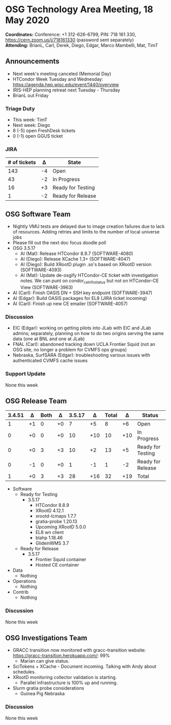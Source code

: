 # OSG Technology Area Meeting, 18 May 2020

**Coordinates:** Conference: +1 312-626-6799, PIN: 718 161 330, <https://cern.zoom.us/j/718161330> (password sent separately)  
**Attending:** BrianL, Carl, Derek, Diego, Edgar, Marco Mambelli, Mat, TimT  


## Announcements

-   Next week's meeting canceled (Memorial Day)
-   HTCondor Week Tuesday and Wednesday: <https://agenda.hep.wisc.edu/event/1440/overview>
-   IRIS-HEP planning retreat next Tuesday - Thursday
-   BrianL out Friday


### Triage Duty

-   This week: TimT
-   Next week: Diego
-   8 (-5) open FreshDesk tickets
-   0 (-1) open GGUS ticket


### JIRA

| # of tickets | &Delta; | State             |
|------------ |------- |----------------- |
| 143          | -4      | Open              |
| 43           | -2      | In Progress       |
| 16           | +3      | Ready for Testing |
| 1            | -2      | Ready for Release |


## OSG Software Team

-   Nightly VMU tests are delayed due to image creation failures due to lack of resources. Adding retries and limits to the number of local universe jobs
-   Please fill out the next doc focus doodle poll
-   OSG 3.5.17  
    -   AI (Mat): Release HTCondor 8.9.7 (SOFTWARE-4080)
    -   AI (Diego): Release XCache 1.3+ (SOFTWARE-4047)
    -   AI (Diego): Build XRootD plugin .so's based on XRootD version (SOFTWARE-4093)
    -   AI (Mat): Update de-osgify HTCondor-CE ticket with investigation notes. We can punt on condor<sub>ce</sub><sub>info</sub><sub>status</sub> but not on HTCondor-CE View (SOFTWARE-3963)
-   AI (Carl): Finish OASIS DN + SSH key endpoint (SOFTWARE-3947)
-   AI (Edgar): Build OASIS packages for EL8 (JIRA ticket incoming)
-   AI (Carl): Finish up new CE emailer (SOFTWARE-4057)


### Discussion

-   EIC (Edgar): working on getting pilots into JLab with EIC and JLab admins; separately, planning on how to do two origins serving the same data (one at BNL and one at JLab)
-   FNAL (Carl): abandoned tracking down UCLA Frontier Squid (not an OSG site, no longer a problem for CVMFS ops groups)
-   Nebraska, SurfSARA (Edgar): troubleshooting various issues with authenticated CVMFS cache issues


### Support Update

None this week  


## OSG Release Team

| 3.4.51 | &Delta; | Both | &Delta; | 3.5.17 | &Delta; | Total | &Delta; | Status            |
| ------ | ------- | ---- | ------- | ------ | ------- | ----- | ------- | ----------------- |
| 1      | +1      | 0    | +0      | 7      | +5      | 8     | +6      | Open              |
| 0      | +0      | 0    | +0      | 10     | +10     | 10    | +10     | In Progress       |
| 0      | +0      | 3    | +3      | 10     | +2      | 13    | +5      | Ready for Testing |
| 0      | -1      | 0    | +0      | 1      | -1      | 1     | -2      | Ready for Release |
| 1      | +0      | 3    | +3      | 28     | +16     | 32    | +19     | Total             |

-   Software  
    -   Ready for Testing  
        -   3.5.17  
            -   HTCondor 8.8.9
            -   XRootD 4.12.1
            -   xrootd-lcmaps 1.7.7
            -   gratia-probe 1.20.13
            -   Upcoming XRootD 5.0.0
            -   EL8 wn client
            -   blahp 1.18.46
            -   GlideinWMS 3.7
    -   Ready for Release  
        -   3.5.17  
            -   Frontier Squid container
            -   Hosted CE container
-   Data  
    -   Nothing
-   Operations  
    -   Nothing
-   Contrib  
    -   Nothing


### Discussion

None this week  


## OSG Investigations Team

-   GRACC transition now monitored with gracc-transition website: <https://gracc-transition.herokuapp.com/>: 99%  
    -   Marian can give status.
-   SciTokens + XCache - Document incoming.  Talking with Andy about schedules.
-   XRootD monitoring collector validation is starting.
    -   Parallel infrastructure is 100% up and running.
-   Slurm gratia probe considerations
    - Guinea Pig Nebraska


### Discussion

None this week
